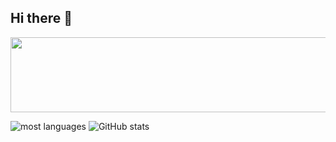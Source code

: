 ## Hi there 👋


<a href="https://github.com/devxb/gitanimals">
  <img
    src="https://render.gitanimals.org/lines/hjYoon66"
    width="600"
    height="120"
  />
</a>

![most languages](https://github-readme-stats.vercel.app/api/top-langs/?username=hjYoon66&layout=compact&theme=dark)
![GitHub stats](https://github-readme-stats.vercel.app/api?username=hjYoon66&show_icons=true&theme=radical)


<!--
**hjYoon66/hjYoon66** is a ✨ _special_ ✨ repository because its `README.md` (this file) appears on your GitHub profile.

Here are some ideas to get you started:

- 🔭 I’m currently working on ...
- 🌱 I’m currently learning ...
- 👯 I’m looking to collaborate on ...
- 🤔 I’m looking for help with ...
- 💬 Ask me about ...
- 📫 How to reach me: ...
- 😄 Pronouns: ...
- ⚡ Fun fact: ...
-->
